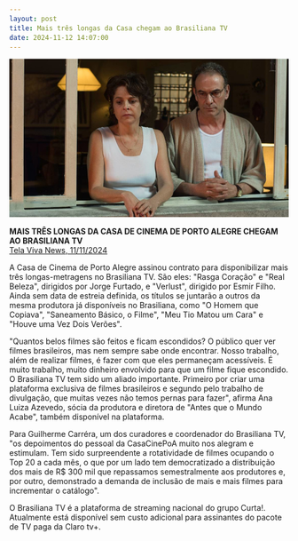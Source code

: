 ```yaml
---
layout: post
title: Mais três longas da Casa chegam ao Brasiliana TV
date: 2024-11-12 14:07:00
---
```

![](/uploads/rasgacor2.jpg)

**MAIS TRÊS LONGAS DA CASA DE CINEMA DE PORTO ALEGRE CHEGAM AO BRASILIANA TV**\
[Tela Viva News, 11/11/2024](https://telaviva.com.br/11/11/2024/mais-tres-longas-da-casa-de-cinema-de-porto-alegre-chegam-ao-brasiliana-tv/)

A Casa de Cinema de Porto Alegre assinou contrato para disponibilizar mais três longas-metragens no Brasiliana TV. São eles: "Rasga Coração" e "Real Beleza", dirigidos por Jorge Furtado, e "Verlust", dirigido por Esmir Filho. Ainda sem data de estreia definida, os títulos se juntarão a outros da mesma produtora já disponíveis no Brasiliana, como "O Homem que Copiava", "Saneamento Básico, o Filme", "Meu Tio Matou um Cara" e "Houve uma Vez Dois Verões".

"Quantos belos filmes são feitos e ficam escondidos? O público quer ver filmes brasileiros, mas nem sempre sabe onde encontrar. Nosso trabalho, além de realizar filmes, é fazer com que eles permaneçam acessíveis. É muito trabalho, muito dinheiro envolvido para que um filme fique escondido. O Brasiliana TV tem sido um aliado importante. Primeiro por criar uma plataforma exclusiva de filmes brasileiros e segundo pelo trabalho de divulgação, que muitas vezes não temos pernas para fazer", afirma Ana Luiza Azevedo, sócia da produtora e diretora de "Antes que o Mundo Acabe", também disponível na plataforma.

Para Guilherme Carréra, um dos curadores e coordenador do Brasiliana TV, "os depoimentos do pessoal da CasaCinePoA muito nos alegram e estimulam. Tem sido surpreendente a rotatividade de filmes ocupando o Top 20 a cada mês, o que por um lado tem democratizado a distribuição dos mais de R$ 300 mil que repassamos semestralmente aos produtores e, por outro, demonstrado a demanda de inclusão de mais e mais filmes para incrementar o catálogo".

O Brasiliana TV é a plataforma de streaming nacional do grupo Curta!. Atualmente está disponível sem custo adicional para assinantes do pacote de TV paga da Claro tv+.
